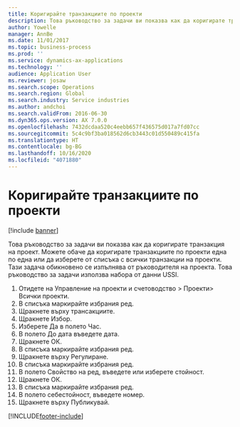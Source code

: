 ```yaml
---
title: Коригирайте транзакциите по проекти
description: Това ръководство за задачи ви показва как да коригирате транзакция на проект.
author: Yowelle
manager: AnnBe
ms.date: 11/01/2017
ms.topic: business-process
ms.prod: ''
ms.service: dynamics-ax-applications
ms.technology: ''
audience: Application User
ms.reviewer: josaw
ms.search.scope: Operations
ms.search.region: Global
ms.search.industry: Service industries
ms.author: andchoi
ms.search.validFrom: 2016-06-30
ms.dyn365.ops.version: AX 7.0.0
ms.openlocfilehash: 7432dcdaa520c4eebb657f436575d017a7fd07cc
ms.sourcegitcommit: 5c4c9bf3ba018562d6cb3443c01d550489c415fa
ms.translationtype: HT
ms.contentlocale: bg-BG
ms.lasthandoff: 10/16/2020
ms.locfileid: "4071880"
---
```

# <a name="adjust-project-transactions"></a>Коригирайте транзакциите по проекти

[!include [banner](../../includes/banner.md)]

Това ръководство за задачи ви показва как да коригирате транзакция на проект. Можете обаче да коригирате транзакциите по проекти една по една или да изберете от списъка с всички транзакции на проекти. Тази задача обикновено се изпълнява от ръководителя на проекта. Това ръководство за задачи използва набора от данни USSI.

1. Отидете на Управление на проекти и счетоводство > Проекти> Всички проекти. 
2. В списъка маркирайте избрания ред. 
3. Щракнете върху трансакциите. 
4. Щракнете Избор. 
5. Изберете Да в полето Час. 
6. В полето До дата въведете дата. 
7. Щракнете ОК. 
8. В списъка маркирайте избрания ред. 
9. Щракнете върху Регулиране. 
10. В списъка маркирайте избрания ред. 
11. В полето Свойство на ред, въведете или изберете стойност. 
12. Щракнете ОК. 
13. В списъка маркирайте избрания ред. 
14. В полето себестойност, въведете номер. 
15. Щракнете върху Публикувай. 


[!INCLUDE[footer-include](../../includes/footer-banner.md)]
